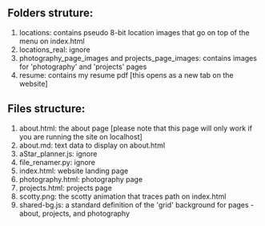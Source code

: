 ## Folders struture:
1. locations: contains pseudo 8-bit location images that go on top of the menu on index.html
2. locations_real: ignore
3. photography_page_images and projects_page_images: contains images for 'photography' and 'projects' pages
4. resume: contains my resume pdf [this opens as a new tab on the website]

## Files structure:
1. about.html: the about page [please note that this page will only work if you are running the site on localhost]
2. about.md: text data to display on about.html
3. aStar_planner.js: ignore
4. file_renamer.py: ignore
5. index.html: website landing page
6. photography.html: photography page
7. projects.html: projects page
8. scotty.png: the scotty animation that traces path on index.html
9. shared-bg.js: a standard definition of the 'grid' background for pages - about, projects, and photography
